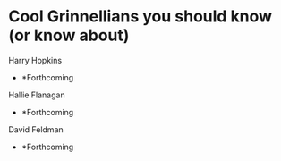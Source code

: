 Cool Grinnellians you should know (or know about)
=================================================

Harry Hopkins
- *Forthcoming

Hallie Flanagan
- *Forthcoming

David Feldman
- *Forthcoming

